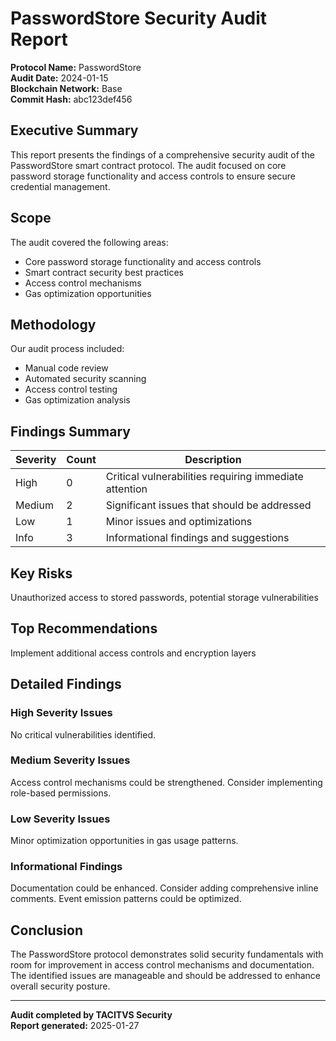 # PasswordStore Security Audit Report

**Protocol Name:** PasswordStore  
**Audit Date:** 2024-01-15  
**Blockchain Network:** Base  
**Commit Hash:** abc123def456  

## Executive Summary

This report presents the findings of a comprehensive security audit of the PasswordStore smart contract protocol. The audit focused on core password storage functionality and access controls to ensure secure credential management.

## Scope

The audit covered the following areas:
- Core password storage functionality and access controls
- Smart contract security best practices
- Access control mechanisms
- Gas optimization opportunities

## Methodology

Our audit process included:
- Manual code review
- Automated security scanning
- Access control testing
- Gas optimization analysis

## Findings Summary

| Severity | Count | Description |
|----------|-------|-------------|
| High     | 0     | Critical vulnerabilities requiring immediate attention |
| Medium   | 2     | Significant issues that should be addressed |
| Low      | 1     | Minor issues and optimizations |
| Info     | 3     | Informational findings and suggestions |

## Key Risks

Unauthorized access to stored passwords, potential storage vulnerabilities

## Top Recommendations

Implement additional access controls and encryption layers

## Detailed Findings

### High Severity Issues
No critical vulnerabilities identified.

### Medium Severity Issues
Access control mechanisms could be strengthened. Consider implementing role-based permissions.

### Low Severity Issues
Minor optimization opportunities in gas usage patterns.

### Informational Findings
Documentation could be enhanced. Consider adding comprehensive inline comments. Event emission patterns could be optimized.

## Conclusion

The PasswordStore protocol demonstrates solid security fundamentals with room for improvement in access control mechanisms and documentation. The identified issues are manageable and should be addressed to enhance overall security posture.

---

**Audit completed by TACITVS Security**  
**Report generated:** 2025-01-27